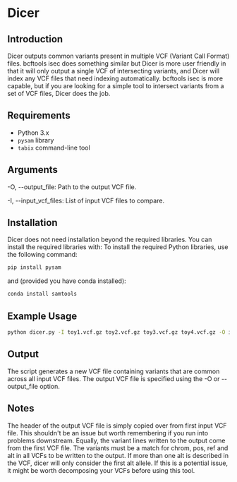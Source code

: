 # Dicer

## Introduction
Dicer outputs common variants present in multiple VCF (Variant Call Format) files. bcftools isec does something similar but Dicer is more user friendly in that it will only output a single VCF of intersecting variants, and Dicer will index any VCF files that need indexing automatically. bcftools isec is more capable, but if you are looking for a simple tool to intersect variants from a set of VCF files, Dicer does the job. 

## Requirements
- Python 3.x
- `pysam` library
- `tabix` command-line tool

## Arguments
-O, --output_file: Path to the output VCF file.

-I, --input_vcf_files: List of input VCF files to compare.

## Installation
Dicer does not need installation beyond the required libraries. You can install the required libraries with:
To install the required Python libraries, use the following command:
```bash
pip install pysam
```
and (provided you have conda installed):
```bash
conda install samtools
```


## Example Usage 
```bash
python dicer.py -I toy1.vcf.gz toy2.vcf.gz toy3.vcf.gz toy4.vcf.gz -O intersect.vcf.gz
```

## Output
The script generates a new VCF file containing variants that are common across all input VCF files. The output VCF file is specified using the -O or --output_file option.

## Notes
The header of the output VCF file is simply copied over from first input VCF file. This shouldn't be an issue but worth remembering if you run into problems downstream. Equally, the variant lines written to the output come from the first VCF file. The variants must be a match for chrom, pos, ref and alt in all VCFs to be written to the output. If more than one alt is described in the VCF, dicer will only consider the first alt allele. If this is a potential issue, it might be worth decomposing your VCFs before using this tool. 
